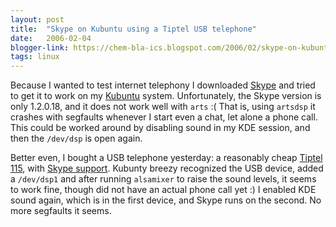 ```yaml
---
layout: post
title:  "Skype on Kubuntu using a Tiptel USB telephone"
date:   2006-02-04
blogger-link: https://chem-bla-ics.blogspot.com/2006/02/skype-on-kubuntu-using-tiptel-usb.html
tags: linux
---
```


Because I wanted to test internet telephony I downloaded [Skype](http://www.skype.com/) and tried to get it to work on my
[Kubuntu](http://www.kubuntu.org/) system. Unfortunately, the Skype version is only 1.2.0.18, and it does not work well with
`arts` :( That is, using `artsdsp` it crashes with segfaults whenever I start even a chat, let alone a phone call. This
could be worked around by disabling sound in my KDE session, and then the `/dev/dsp` is open again.

Better even, I bought a USB telephone yesterday: a reasonably cheap [Tiptel 115](http://www.tiptel.nl/), with
[Skype support](http://www.skypefoon.nl/skype_telefoon_info.php/products_id/126). Kubunty breezy recognized the USB device,
added a `/dev/dsp1` and after running `alsamixer` to raise the sound levels, it seems to work fine, though did not have an
actual phone call yet :) I enabled KDE sound again, which is in the first device, and Skype runs on the second.
No more segfaults it seems.
